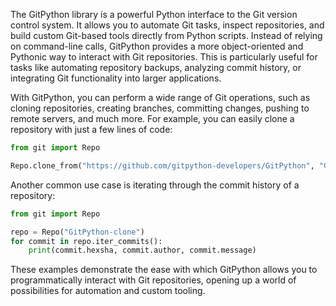 The GitPython library is a powerful Python interface to the Git version control system. It allows you to automate Git tasks, inspect repositories, and build custom Git-based tools directly from Python scripts. Instead of relying on command-line calls, GitPython provides a more object-oriented and Pythonic way to interact with Git repositories. This is particularly useful for tasks like automating repository backups, analyzing commit history, or integrating Git functionality into larger applications.

With GitPython, you can perform a wide range of Git operations, such as cloning repositories, creating branches, committing changes, pushing to remote servers, and much more. For example, you can easily clone a repository with just a few lines of code:

```python
from git import Repo

Repo.clone_from("https://github.com/gitpython-developers/GitPython", "GitPython-clone")
```

Another common use case is iterating through the commit history of a repository:

```python
from git import Repo

repo = Repo("GitPython-clone")
for commit in repo.iter_commits():
    print(commit.hexsha, commit.author, commit.message)
```

These examples demonstrate the ease with which GitPython allows you to programmatically interact with Git repositories, opening up a world of possibilities for automation and custom tooling.